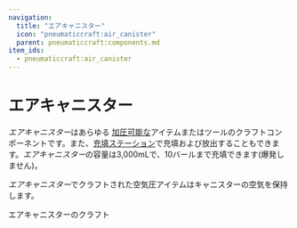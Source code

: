 ```yaml
---
navigation:
  title: "エアキャニスター"
  icon: "pneumaticcraft:air_canister"
  parent: pneumaticcraft:components.md
item_ids:
  - pneumaticcraft:air_canister
---
```


# エアキャニスター

*エアキャニスター*はあらゆる [加圧可能な](../base_concepts/pressure.md)アイテムまたはツールのクラフトコンポーネントです。また、[充填ステーション](../machines/charging_station.md)で充填および放出することもできます。*エアキャニスター*の容量は3,000mLで、10バールまで充填できます(爆発しません)。

*エアキャニスター*でクラフトされた空気圧アイテムはキャニスターの空気を保持します。

エアキャニスターのクラフト

<Recipe id="pneumaticcraft:air_canister" />


